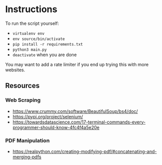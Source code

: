 # Instructions

To run the script yourself:

- `virtualenv env`
- `env source/bin/activate`
- `pip install -r requirements.txt`
- `python3 main.py`
- `deactivate` when you are done

You may want to add a rate limiter if you end up trying this with more websites.

## Resources

### Web Scraping

- https://www.crummy.com/software/BeautifulSoup/bs4/doc/
- https://pypi.org/project/selenium/
- https://towardsdatascience.com/17-terminal-commands-every-programmer-should-know-4fc4f4a5e20e

### PDF Manipulation

- https://realpython.com/creating-modifying-pdf/#concatenating-and-merging-pdfs
